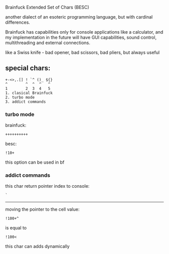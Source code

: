 Brainfuck Extended Set of Chars (BESC)

another dialect of an esoteric programming language, but with cardinal differences.

Brainfuck has capabilities only for console applications like a calculator, and my implementation in the future will have GUI capabilities, sound control, multithreading and external connections.

like a Swiss knife - bad opener, bad scissors, bad pliers, but always useful

## special chars:

```
+-<>,.[] ! `^ ()_ ${}
^        ^  ^  ^   ^
1        2  3  4   5
1. clasical Brainfuck
2. turbo mode
3. addict commands
```

### turbo mode

brainfuck:

```
++++++++++
```

besc:

```
!10+
```

this option can be used in bf

### addict commands

this char return pointer index to console:

```
`
```

---

moving the pointer to the cell value:

```
!100+^
```

is equal to

```
!100<
```

this char can adds dynamically
